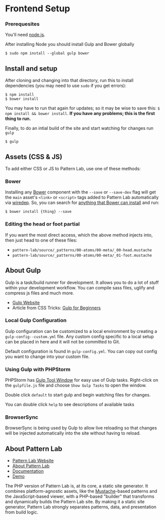 # Frontend Setup

### Prerequesites

You'll need [node.js](http://nodejs.org).

After installing Node you should install Gulp and Bower globally

```
$ sudo npm install --global gulp bower
```

## Install and setup

After cloning and changing into that directory, run this to install dependencies (you may need to use `sudo` if you get errors):

    $ npm install
    $ bower install

You may have to run that again for updates; so it may be wise to save this: `$ npm install && bower install`. **If you have any problems; this is the first thing to run.**

Finally, to do an intial build of the site and start watching for changes run `gulp`

```
$ gulp
```

## Assets (CSS & JS)

To add either CSS or JS to Pattern Lab, use one of these methods:

### Bower

Installing any [Bower](http://bower.io) component with the `--save` or `--save-dev` flag will get the `main` asset's `<link>` or `<script>` tags added to Pattern Lab automatically via [wiredep](https://github.com/taptapship/wiredep). So, you can search for [anything that Bower can install](http://bower.io/search/) and run:

    $ bower install {thing} --save

### Editing the head or foot partial

If you want the most direct access, which the above method injects into, then just head to one of these files:

- `pattern-lab/source/_patterns/00-atoms/00-meta/_00-head.mustache`
- `pattern-lab/source/_patterns/00-atoms/00-meta/_01-foot.mustache`

## About Gulp

Gulp is a task/build runner for development. It allows you to do a lot of stuff within your development workflow. You can compile sass files, uglify and compress js files and much more.

- [Gulp Website](http://gulpjs.com/)
- Article from CSS Tricks: [Gulp for Beginners](https://css-tricks.com/gulp-for-beginners/)

### Local Gulp Configuration

Gulp configuration can be customized to a local environment by creating a `gulp-config--custom.yml` file. Any custom config specific to a local setup can be placed in here and it will not be committed to Git.

Default configuration is found in `gulp-config.yml`. You can copy out config you want to change into your custom file.

### Using Gulp with PHPStorm

PHPStorm has [Gulp Tool Window](https://www.jetbrains.com/phpstorm/help/gulp-tool-window.html) for easy use of Gulp tasks.
Right-click on the `gulpfile.js` file and choose `Show Gulp Tasks` to open the window.

Double click `default` to start gulp and begin watching files for changes.

You can double click `help` to see descriptions of available tasks

### BrowserSync

BrowserSync is being used by Gulp to allow live reloading so that changes will be injected automatically into the site without having to reload.



## About Pattern Lab
- [Pattern Lab Website](http://patternlab.io/)
- [About Pattern Lab](http://patternlab.io/about.html)
- [Documentation](http://patternlab.io/docs/index.html)
- [Demo](http://demo.patternlab.io/)

The PHP version of Pattern Lab is, at its core, a static site generator. It combines platform-agnostic assets, like the [Mustache](http://mustache.github.io/)-based patterns and the JavaScript-based viewer, with a PHP-based "builder" that transforms and dynamically builds the Pattern Lab site. By making it a static site generator, Pattern Lab strongly separates patterns, data, and presentation from build logic.